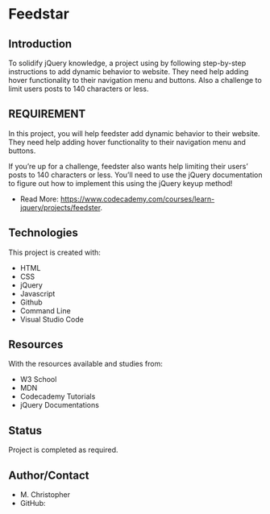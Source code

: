# Feedstar
## Introduction
To solidify jQuery knowledge, a project using by following step-by-step instructions to add dynamic behavior to website. They need help adding hover functionality to their navigation menu and buttons.  Also a challenge to limit users posts to 140 characters or less.


## REQUIREMENT
In this project, you will help feedster add dynamic behavior to their website. They need help adding hover functionality to their navigation menu and buttons.

If you’re up for a challenge, feedster also wants help limiting their users’ posts to 140 characters or less. You’ll need to use the jQuery documentation to figure out how to implement this using the jQuery keyup method!

* Read More: https://www.codecademy.com/courses/learn-jquery/projects/feedster.

## Technologies
This project is created with:
* HTML
* CSS
* jQuery
* Javascript
* Github
* Command Line
* Visual Studio Code

## Resources
With the resources available and studies from:
* W3 School
* MDN
* Codecademy Tutorials
* jQuery Documentations


## Status
Project is completed as required.

## Author/Contact
* M. Christopher
* GitHub: 

